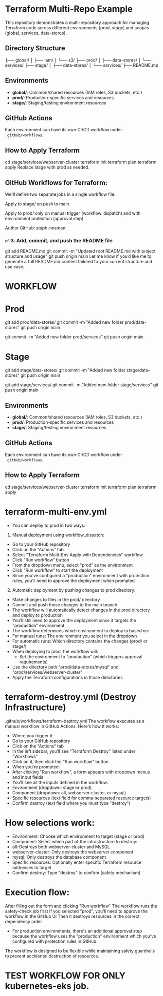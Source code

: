 
# Terraform Multi-Repo Example

This repository demonstrates a multi-repository approach for managing Terraform code across different environments (prod, stage) and scopes (global, services, data-stores).

## Directory Structure

├── global/
│ ├── iam/
│ └── s3/
├── prod/
│ ├── data-stores/
│ └── services/
├── stage/
│ ├── data-stores/
│ └── services/
├── README.md

## Environments

- **global/**: Common/shared resources (IAM roles, S3 buckets, etc.)
- **prod/**: Production-specific services and resources
- **stage/**: Staging/testing environment resources

## GitHub Actions

Each environment can have its own CI/CD workflow under `.github/workflows`.

## How to Apply Terraform

cd stage/services/webserver-cluster
terraform init
terraform plan
terraform apply
Replace stage with prod as needed.


## GitHub Workflows for Terraform:
We'll define two separate jobs in a single workflow file:

Apply to stage/ on push to main

Apply to prod/ only on manual trigger (workflow_dispatch) and with environment protection (approval step)

Author
GitHub: steph-nnamani

### ✅ 3. **Add, commit, and push the README file**

git add README.md
git commit -m "Updated root README.md with project structure and usage"
git push origin main
Let me know if you’d like me to generate a full README.md content tailored to your current structure and use case.

WORKFLOW
========
# Prod
git add prod/data-stores/
git commit -m "Added new folder prod/data-stores"
git push origin main

git commit -m "Added new folder prod/services"
git push origin main

# Stage
git add stage/data-stores/
git commit -m "Added new folder stage/data-stores"
git push origin main

git add stage/services/
git commit -m "Added new folder stage/services"
git push origin main

## Environments

- **global/**: Common/shared resources (IAM roles, S3 buckets, etc.)
- **prod/**: Production-specific services and resources
- **stage/**: Staging/testing environment resources

## GitHub Actions

Each environment can have its own CI/CD workflow under `.github/workflows`.

## How to Apply Terraform
cd stage/services/webserver-cluster
terraform init
terraform plan
terraform apply

# terraform-multi-env.yml
- You can deploy to prod in two ways:

1. Manual deployment using workflow_dispatch:

- Go to your GitHub repository
- Click on the "Actions" tab
- Select "Terraform Multi-Env Apply with Dependencies" workflow
- Click "Run workflow" button
- From the dropdown menu, select "prod" as the environment
- Click "Run workflow" to start the deployment
- Since you've configured a "production" environment with protection rules, you'll need to approve the deployment when prompted

2. Automatic deployment by pushing changes to prod directory:
- Make changes to files in the prod/ directory
- Commit and push those changes to the main branch
- The workflow will automatically detect changes in the prod directory and deploy to production
- You'll still need to approve the deployment since it targets the "production" environment
- The workflow determines which environment to deploy to based on:
- For manual runs: The environment you select in the dropdown
- For automatic runs: Which directory contains the changes (prod/ or stage/)
- When deploying to prod, the workflow will:
    - Set the environment to "production" (which triggers approval requirements)
- Use the directory path "prod/data-stores/mysql" and "prod/services/webserver-cluster"
- Apply the Terraform configurations in those directories

# terraform-destroy.yml (Destroy Infrastructure)
.github/workflows/terraform-destroy.yml
The workflow executes as a manual workflow in GitHub Actions. Here's how it works:
- Where you trigger it:
- Go to your GitHub repository
- Click on the "Actions" tab
- In the left sidebar, you'll see "Terraform Destroy" listed under "Workflows"
- Click on it, then click the "Run workflow" button
- When you're prompted:
- After clicking "Run workflow", a form appears with dropdown menus and input fields
- You'll see all the inputs defined in the workflow:
- Environment (dropdown: stage or prod)
- Component (dropdown: all, webserver-cluster, or mysql)
- Specific resources (text field for comma-separated resource targets)
- Confirm destroy (text field where you must type "destroy")

# How selections work:
- Environment: Choose which environment to target (stage or prod)
- Component: Select which part of the infrastructure to destroy:
- all: Destroys both webserver-cluster and MySQL
- webserver-cluster: Only destroys the webserver component
- mysql: Only destroys the database component
- Specific resources: Optionally enter specific Terraform resource addresses to target
- Confirm destroy: Type "destroy" to confirm (safety mechanism)
# Execution flow:
After filling out the form and clicking "Run workflow"
The workflow runs the safety-check job first
If you selected "prod", you'll need to approve the workflow in the GitHub UI
Then it destroys resources in the correct dependency order
- For production environments, there's an additional approval step because the workflow uses the "production" environment which you've configured with protection rules in GitHub.

The workflow is designed to be flexible while maintaining safety guardrails to prevent accidental destruction of resources.

# TEST WORKFLOW FOR ONLY kubernetes-eks job.